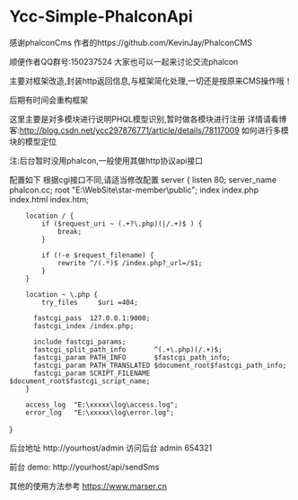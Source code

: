 # Ycc-Simple-PhalconApi
感谢phalconCms 作者的https://github.com/KevinJay/PhalconCMS

顺便作者QQ群号:150237524 大家也可以一起来讨论交流phalcon

主要对框架改造,封装http返回信息,与框架简化处理,一切还是按原来CMS操作哦！

后期有时间会重构框架

这里主要是对多模块进行说明PHQL模型识别,暂时做各模块进行注册
详情请看博客:http://blog.csdn.net/ycc297876771/article/details/78117009 如何进行多模块的模型定位

注:后台暂时没用phalcon,一般使用其做http协议api接口

配置如下
根据cgi接口不同,请适当修改配置
server {
	    listen 80;
	    server_name phalcon.cc;
	    root "E:\WebSite\star-member\public";
	    index index.php index.html index.htm;
	
	    location / {
	        if ($request_uri ~ (.+?\.php)(|/.+)$ ) {
	            break;
	        }
        
	        if (!-e $request_filename) {
	            rewrite ^/(.*)$ /index.php?_url=/$1;
	        }
	    }
	
	    location ~ \.php {
	        try_files     $uri =404;
          
          fastcgi_pass  127.0.0.1:9000;
          fastcgi_index /index.php;

          include fastcgi_params;
          fastcgi_split_path_info       ^(.+\.php)(/.+)$;
          fastcgi_param PATH_INFO       $fastcgi_path_info;
          fastcgi_param PATH_TRANSLATED $document_root$fastcgi_path_info;
          fastcgi_param SCRIPT_FILENAME $document_root$fastcgi_script_name;
	    }
	
	    access_log  "E:\xxxxx\log\access.log";
	    error_log   "E:\xxxxx\log\error.log";
}

后台地址 http://yourhost/admin 访问后台 admin 654321

前台 demo: http://yourhost/api/sendSms

其他的使用方法参考 https://www.marser.cn
